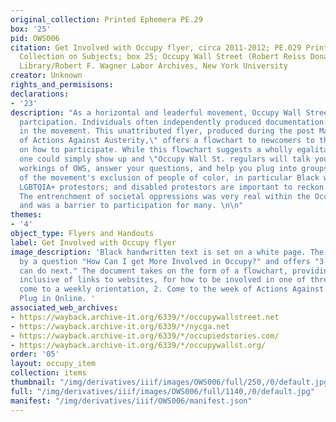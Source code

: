 ```yaml
---
original_collection: Printed Ephemera PE.29
box: '25'
pid: OWS006
citation: Get Involved with Occupy flyer, circa 2011-2012; PE.029 Printed Ephemera
  Collection on Subjects; box 25; Occupy Wall Street (Robert Reiss Donation); Tamiment
  Library/Robert F. Wagner Labor Archives, New York University
creator: Unknown
rights_and_permisisons:
declarations:
- '23'
description: "As a horizontal and leaderful movement, Occupy Wall Street invited wide
  partcipation. Individuals often independently produced documentation on how to participate
  in the movement. This unattributed flyer, produced during the post May Day \"Week
  of Actions Against Austerity,\" offers a flowchart to newcomers to the movement
  on how to participate. While this flowchart suggests a wholly egalitarian movement---that
  one could simply show up and \"Occupy Wall St. regulars will talk you through some
  workings of OWS, answer your questions, and help you plug into groups and projects--critiques
  of the movement's exclusion of people of color, in particular Black women organizers;
  LGBTQIA+ protestors; and disabled protestors are important to reckon with and confront.
  The entrenchment of societal oppressions was very real within the Occupy movement
  and was a barrier to participation for many. \n\n"
themes:
- '4'
object_type: Flyers and Handouts
label: Get Involved with Occupy flyer
image_description: 'Black handwritten text is set on a white page. The reader is prompted
  by a question "How Can I get More Involved in Occupy?" and offers "3 things you
  can do next." The document takes on the form of a flowchart, providing information,
  inclusive of links to websites, for how to be involved in one of three ways: 1.
  come to a weekly orientation, 2. Come to the week of Actions Against Austerity 3.
  Plug in Online. '
associated_web_archives:
- https://wayback.archive-it.org/6339/*/occupywallstreet.net
- https://wayback.archive-it.org/6339/*/nycga.net
- https://wayback.archive-it.org/6339/*/occupiedstories.com/
- https://wayback.archive-it.org/6339/*/occupywallst.org/
order: '05'
layout: occupy_item
collection: items
thumbnail: "/img/derivatives/iiif/images/OWS006/full/250,/0/default.jpg"
full: "/img/derivatives/iiif/images/OWS006/full/1140,/0/default.jpg"
manifest: "/img/derivatives/iiif/OWS006/manifest.json"
---
```

